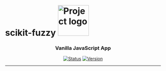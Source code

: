 <h1>
        scikit-fuzzy
            <a href="https://pythonhosted.org/scikit-fuzzy/install.html" target="_blank">
           <img width=100px src="https://pythonhosted.org/scikit-fuzzy/_static/img/logo.png" alt="Project logo"></a>
          
</h1>

<h3 align="center">Vanilla JavaScript App</h3>

<div align="center">

[![Status](https://img.shields.io/badge/status-active-success.svg)]()
[![Version](https://img.shields.io/badge/Version-4.0-red)](/LICENSE)

</div>

---
